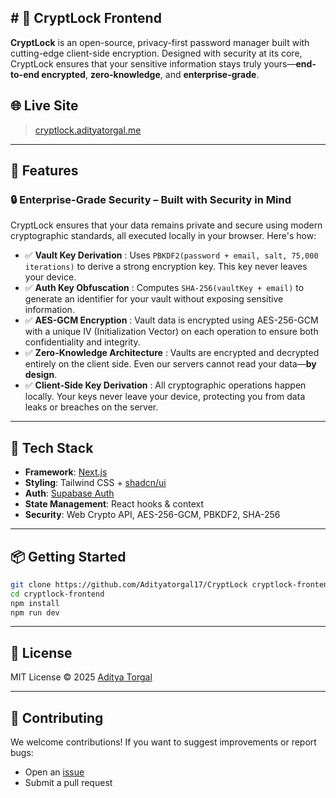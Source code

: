 
## # 🔐 CryptLock Frontend

**CryptLock** is an open-source, privacy-first password manager built with cutting-edge client-side encryption. Designed with security at its core, CryptLock ensures that your sensitive information stays truly yours—**end-to-end encrypted**, **zero-knowledge**, and **enterprise-grade**.

## 🌐 Live Site

> [cryptlock.adityatorgal.me](https://cryptlock.adityatorgal.me)

---

## 🚀 Features

### 🔒 Enterprise-Grade Security – Built with Security in Mind

CryptLock ensures that your data remains private and secure using modern cryptographic standards, all executed locally in your browser. Here's how:

- ✅ **Vault Key Derivation** :
  Uses `PBKDF2(password + email, salt, 75,000 iterations)` to derive a strong encryption key. This key never leaves your device.
- ✅ **Auth Key Obfuscation** :
  Computes `SHA-256(vaultKey + email)` to generate an identifier for your vault without exposing sensitive information.
- ✅ **AES-GCM Encryption** :
  Vault data is encrypted using AES-256-GCM with a unique IV (Initialization Vector) on each operation to ensure both confidentiality and integrity.
- ✅ **Zero-Knowledge Architecture** :
  Vaults are encrypted and decrypted entirely on the client side. Even our servers cannot read your data—**by design**.
- ✅ **Client-Side Key Derivation** :
  All cryptographic operations happen locally. Your keys never leave your device, protecting you from data leaks or breaches on the server.

---

## 🧠 Tech Stack

- **Framework**: [Next.js](https://nextjs.org/)
- **Styling**: Tailwind CSS + [shadcn/ui](https://ui.shadcn.com/)
- **Auth**: [Supabase Auth](https://supabase.com/)
- **State Management**: React hooks & context
- **Security**: Web Crypto API, AES-256-GCM, PBKDF2, SHA-256

---

## 📦 Getting Started

```bash
git clone https://github.com/Adityatorgal17/CryptLock cryptlock-frontend   
cd cryptlock-frontend
npm install
npm run dev

```

---

## 📄 License

MIT License © 2025 [Aditya Torgal](https://adityatorgal.me)

---

## 🙌 Contributing

We welcome contributions! If you want to suggest improvements or report bugs:

- Open an [issue](https://github.com/Adityatorgal17/CryptLock/issues)
- Submit a pull request
